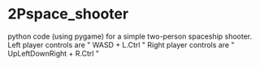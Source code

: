 # 2Pspace_shooter
python code (using pygame) for a simple two-person spaceship shooter. 
Left player controls are " WASD + L.Ctrl "
Right player controls are " UpLeftDownRight + R.Ctrl "
